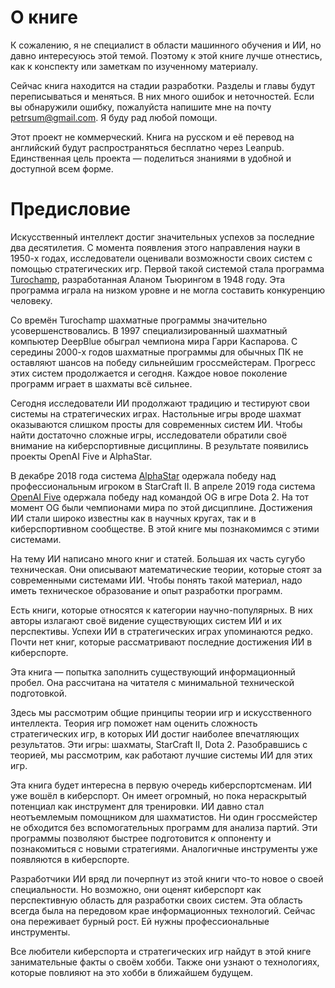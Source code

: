 # О книге

К сожалению, я не специалист в области машинного обучения и ИИ, но давно интересуюсь этой темой. Поэтому к этой книге лучше отнестись, как к конспекту или заметкам по изученному материалу.

Сейчас книга находится на стадии разработки. Разделы и главы будут переписываться и меняться. В них много ошибок и неточностей. Если вы обнаружили ошибку, пожалуйста напишите мне на почту petrsum@gmail.com. Я буду рад любой помощи.

Этот проект не коммерческий. Книга на русском и её перевод на английский будут распространяться бесплатно через Leanpub. Единственная цель проекта — поделиться знаниями в удобной и доступной всем форме.

# Предисловие

Искусственный интеллект достиг значительных успехов за последние два десятилетия. С момента появления этого направления науки в 1950-х годах, исследователи оценивали возможности своих систем с помощью стратегических игр. Первой такой системой стала программа [Turochamp](https://en.wikipedia.org/wiki/Turochamp), разработанная Аланом Тьюрингом в 1948 году. Эта программа играла на низком уровне и не могла составить конкуренцию человеку.

Со времён Turochamp шахматные программы значительно усовершенствовались. В 1997 специализированный шахматный компьютер DeepBlue обыграл чемпиона мира Гарри Каспарова. С середины 2000-х годов шахматные программы для обычных ПК не оставляют шансов на победу сильнейшим гроссмейстерам. Прогресс этих систем продолжается и сегодня. Каждое новое поколение программ играет в шахматы всё сильнее.

Сегодня исследователи ИИ продолжают традицию и тестируют свои системы на стратегических играх. Настольные игры вроде шахмат оказываются слишком просты для современных систем ИИ. Чтобы найти достаточно сложные игры, исследователи обратили своё внимание на киберспортивные дисциплины. В результате появились проекты OpenAI Five и AlphaStar.

В декабре 2018 года система [AlphaStar](https://en.wikipedia.org/wiki/AlphaStar_(software)) одержала победу над профессиональным игроком в StarCraft II. В апреле 2019 года система [OpenAI Five](https://en.wikipedia.org/wiki/OpenAI_Five) одержала победу над командой OG в игре Dota 2. На тот момент OG были чемпионами мира по этой дисциплине. Достижения ИИ стали широко известны как в научных кругах, так и в киберспортивном сообществе. В этой книге мы познакомимся с этими системами.

На тему ИИ написано много книг и статей. Большая их часть сугубо техническая. Они описывают математические теории, которые стоят за современными системами ИИ. Чтобы понять такой материал, надо иметь техническое образование и опыт разработки программ.

Есть книги, которые относятся к категории научно-популярных. В них авторы излагают своё видение существующих систем ИИ и их перспективы. Успехи ИИ в стратегических играх упоминаются редко. Почти нет книг, которые рассматривают последние достижения ИИ в киберспорте.

Эта книга — попытка заполнить существующий информационный пробел. Она рассчитана на читателя с минимальной технической подготовкой.

Здесь мы рассмотрим общие принципы теории игр и искусственного интеллекта. Теория игр поможет нам оценить сложность стратегических игр, в которых ИИ достиг наиболее впечатляющих результатов. Эти игры: шахматы, StarCraft II, Dota 2. Разобравшись с теорией, мы рассмотрим, как работают лучшие системы  ИИ для этих игр.

Эта книга будет интересна в первую очередь киберспортсменам. ИИ уже вошёл в киберспорт. Он имеет огромный, но пока нераскрытый потенциал как инструмент для тренировки. ИИ давно стал неотъемлемым помощником для шахматистов. Ни один гроссмейстер не обходится без вспомогательных программ для анализа партий. Эти программы позволяют быстрее подготовится к оппоненту и познакомиться с новыми стратегиями. Аналогичные инструменты уже появляются в киберспорте.

Разработчики ИИ вряд ли почерпнут из этой книги что-то новое о своей специальности. Но возможно, они оценят киберспорт как перспективную область для разработки своих систем. Эта область всегда была на передовом крае информационных технологий. Сейчас она переживает бурный рост. Ей нужны профессиональные инструменты.

Все любители киберспорта и стратегических игр найдут в этой книге занимательные факты о своём хобби. Также они узнают о технологиях, которые повлияют на это хобби в ближайшем будущем.